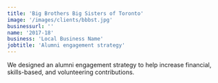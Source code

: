 ```yaml
---
title: 'Big Brothers Big Sisters of Toronto'
image: '/images/clients/bbbst.jpg'
businessurl: ''
name: '2017-18'
business: 'Local Business Name'
jobtitle: 'Alumni engagement strategy'
---
```


We designed an alumni engagement strategy to help increase financial, skills-based, and volunteering contributions. 